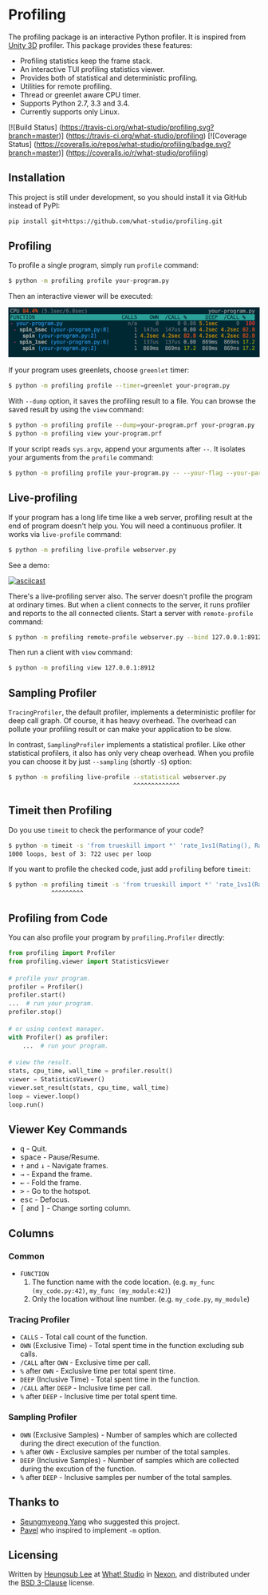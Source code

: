 Profiling
=========

The profiling package is an interactive Python profiler.  It is inspired from
[Unity 3D] profiler.  This package provides these features:

- Profiling statistics keep the frame stack.
- An interactive TUI profiling statistics viewer.
- Provides both of statistical and deterministic profiling.
- Utilities for remote profiling.
- Thread or greenlet aware CPU timer.
- Supports Python 2.7, 3.3 and 3.4.
- Currently supports only Linux.

[![Build Status]
(https://travis-ci.org/what-studio/profiling.svg?branch=master)]
(https://travis-ci.org/what-studio/profiling)
[![Coverage Status]
(https://coveralls.io/repos/what-studio/profiling/badge.svg?branch=master)]
(https://coveralls.io/r/what-studio/profiling)

[Unity 3D]: http://unity3d.com/

Installation
------------

This project is still under development, so you should install it via GitHub
instead of PyPI:

```sh
pip install git+https://github.com/what-studio/profiling.git
```

Profiling
---------

To profile a single program, simply run `profile` command:

```sh
$ python -m profiling profile your-program.py
```

Then an interactive viewer will be executed:

![](screenshots/your-program.png)

If your program uses greenlets, choose `greenlet` timer:

```sh
$ python -m profiling profile --timer=greenlet your-program.py
```

With `--dump` option, it saves the profiling result to a file.  You can
browse the saved result by using the `view` command:

```sh
$ python -m profiling profile --dump=your-program.prf your-program.py
$ python -m profiling view your-program.prf
```

If your script reads ``sys.argv``, append your arguments after ``--``.
It isolates your arguments from the ``profile`` command:

```sh
$ python -m profiling profile your-program.py -- --your-flag --your-param=42
```

Live-profiling
--------------

If your program has a long life time like a web server, profiling result
at the end of program doesn't help you.  You will need a continuous profiler.
It works via `live-profile` command:

```sh
$ python -m profiling live-profile webserver.py
```

See a demo:

[![asciicast](https://asciinema.org/a/25394.png)](https://asciinema.org/a/25394)

There's a live-profiling server also.  The server doesn't profile the
program at ordinary times.  But when a client connects to the server, it
runs profiler and reports to the all connected clients.  Start a server
with `remote-profile` command:

```sh
$ python -m profiling remote-profile webserver.py --bind 127.0.0.1:8912
```

Then run a client with `view` command:

```sh
$ python -m profiling view 127.0.0.1:8912
```

Sampling Profiler
-----------------

`TracingProfiler`, the default profiler, implements a deterministic profiler
for deep call graph.  Of course, it has heavy overhead.  The overhead can
pollute your profiling result or can make your application to be slow.

In contrast, `SamplingProfiler` implements a statistical profiler.  Like other
statistical profilers, it also has only very cheap overhead.  When you profile
you can choose it by just `--sampling` (shortly `-S`) option:

```sh
$ python -m profiling live-profile --statistical webserver.py
                                   ^^^^^^^^^^^^^
```

Timeit then Profiling
---------------------

Do you use `timeit` to check the performance of your code?

```sh
$ python -m timeit -s 'from trueskill import *' 'rate_1vs1(Rating(), Rating())'
1000 loops, best of 3: 722 usec per loop
```

If you want to profile the checked code, just add `profiling` before `timeit`:

```sh
$ python -m profiling timeit -s 'from trueskill import *' 'rate_1vs1(Rating(), Rating())'
            ^^^^^^^^^
```

Profiling from Code
-------------------

You can also profile your program by ``profiling.Profiler`` directly:

```python
from profiling import Profiler
from profiling.viewer import StatisticsViewer

# profile your program.
profiler = Profiler()
profiler.start()
...  # run your program.
profiler.stop()

# or using context manager.
with Profiler() as profiler:
    ...  # run your program.

# view the result.
stats, cpu_time, wall_time = profiler.result()
viewer = StatisticsViewer()
viewer.set_result(stats, cpu_time, wall_time)
loop = viewer.loop()
loop.run()
```

Viewer Key Commands
-------------------

- <tt>q</tt> - Quit.
- <tt>space</tt> - Pause/Resume.
- <tt>↑</tt> and <tt>↓</tt> - Navigate frames.
- <tt>→</tt> - Expand the frame.
- <tt>←</tt> - Fold the frame.
- <tt>></tt> - Go to the hotspot.
- <tt>esc</tt> - Defocus.
- <tt>[</tt> and <tt>]</tt> - Change sorting column.

Columns
-------

### Common

- `FUNCTION`
  1. The function name with the code location.
     (e.g. `my_func (my_code.py:42)`, `my_func (my_module:42)`)
  1. Only the location without line number.  (e.g. `my_code.py`, `my_module`)

### Tracing Profiler

- `CALLS` - Total call count of the function.
- `OWN` (Exclusive Time) - Total spent time in the function excluding sub
                           calls.
- `/CALL` after `OWN` - Exclusive time per call.
- `%` after `OWN` - Exclusive time per total spent time.
- `DEEP` (Inclusive Time) - Total spent time in the function.
- `/CALL` after `DEEP` - Inclusive time per call.
- `%` after `DEEP` - Inclusive time per total spent time.

### Sampling Profiler

- `OWN` (Exclusive Samples) - Number of samples which are collected during the
                              direct execution of the function.
- `%` after `OWN` - Exclusive samples per number of the total samples.
- `DEEP` (Inclusive Samples) - Number of samples which are collected during the
                               excution of the function.
- `%` after `DEEP` - Inclusive samples per number of the total samples.

Thanks to
---------

- [Seungmyeong Yang](https://github.com/sequoiayang) who suggested this project.
- [Pavel](https://github.com/htch) who inspired to implement ``-m`` option.

Licensing
---------

Written by [Heungsub Lee] at [What! Studio] in [Nexon], and
distributed under the [BSD 3-Clause] license.

[Heungsub Lee]: http://subl.ee/
[What! Studio]: https://github.com/what-studio
[Nexon]: http://nexon.com/
[BSD 3-Clause]: http://opensource.org/licenses/BSD-3-Clause
